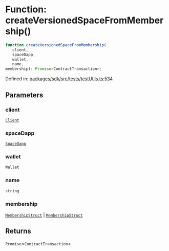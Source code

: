 # Function: createVersionedSpaceFromMembership()

```ts
function createVersionedSpaceFromMembership(
   client, 
   spaceDapp, 
   wallet, 
   name, 
membership): Promise<ContractTransaction>;
```

Defined in: [packages/sdk/src/tests/testUtils.ts:534](https://github.com/towns-protocol/towns/blob/0db1fd0ac7258e8db8cedfb6183e8eade8284fa1/packages/sdk/src/tests/testUtils.ts#L534)

## Parameters

### client

[`Client`](../classes/Client.md)

### spaceDapp

[`SpaceDapp`](../../Towns-Protocol-Web3/classes/SpaceDapp.md)

### wallet

`Wallet`

### name

`string`

### membership

[`MembershipStruct`](../../Towns-Protocol-Web3/namespaces/IArchitectBase/type-aliases/MembershipStruct.md) | [`MembershipStruct`](../../Towns-Protocol-Web3/namespaces/ILegacyArchitectBase/type-aliases/MembershipStruct.md)

## Returns

`Promise`\<`ContractTransaction`\>
